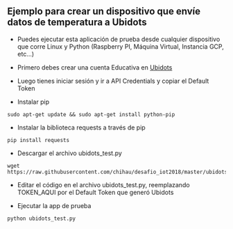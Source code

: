 ## Ejemplo para crear un dispositivo que envíe datos de temperatura a Ubidots

* Puedes ejecutar esta aplicación de prueba desde cualquier dispositivo que corre Linux y Python (Raspberry PI, Máquina Virtual, Instancia GCP, etc...)

* Primero debes crear una cuenta Educativa en [Ubidots](https://app.ubidots.com/accounts/signup/)

* Luego tienes iniciar sesión y ir a API Credentials y copiar el Default Token

* Instalar pip
```
sudo apt-get update && sudo apt-get install python-pip
```

* Instalar la biblioteca requests a través de pip
```
pip install requests
```

* Descargar el archivo ubidots_test.py
```
wget https://raw.githubusercontent.com/chihau/desafio_iot2018/master/ubidots/ubidots_test.py
```

* Editar el código en el archivo ubidots_test.py, reemplazando TOKEN_AQUI por el Default Token que generó Ubidots

* Ejecutar la app de prueba
```
python ubidots_test.py
```
